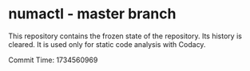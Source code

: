 # numactl - master branch

This repository contains the frozen state of the repository.
Its history is cleared. It is used only for static code
analysis with Codacy.

Commit Time: 1734560969
